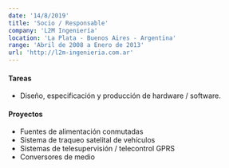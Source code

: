 ```yaml
---
date: '14/8/2019'
title: 'Socio / Responsable'
company: 'L2M Ingeniería'
location: 'La Plata - Buenos Aires - Argentina'
range: 'Abril de 2008 a Enero de 2013'
url: 'http://l2m-ingenieria.com.ar'
---
```


#### Tareas
  - Diseño, especificación y producción de hardware / software.

#### Proyectos
  - Fuentes de alimentación conmutadas
  - Sistema de traqueo satelital de vehículos
  - Sistemas de telesupervisión / telecontrol GPRS
  - Conversores de medio
